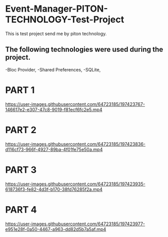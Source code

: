 # Event-Manager-PITON-TECHNOLOGY-Test-Project

This is test project send me by piton technology.

## The following technologies were used during the project.
-Bloc Provider, -Shared Preferences, -SQLite,


# PART 1
https://user-images.githubusercontent.com/64723185/197423767-146617e2-e307-47c8-9019-f81ecf6fc2e5.mp4

# PART 2
https://user-images.githubusercontent.com/64723185/197423836-d116cf73-966f-4927-89ba-4f01fe75e50a.mp4

# PART 3
https://user-images.githubusercontent.com/64723185/197423935-618736f3-fe82-4d3f-b170-38fd76285f2a.mp4

# PART 4
https://user-images.githubusercontent.com/64723185/197423977-e951e28f-0a50-4467-a963-dd82d5b7a5af.mp4
